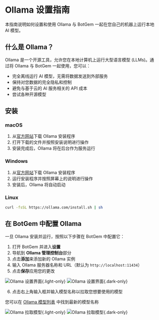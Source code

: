 # Ollama 设置指南

本指南说明如何设置和使用 Ollama 与 BotGem 一起在您自己的机器上运行本地 AI 模型。

## 什么是 Ollama？

Ollama 是一个开源工具，允许您在本地计算机上运行大型语言模型 (LLMs)。通过将 Ollama 与 BotGem 一起使用，您可以：

- 完全离线运行 AI 模型，无需将数据发送到外部服务
- 保持对您数据的完全隐私和控制
- 避免与基于云的 AI 服务相关的 API 成本
- 尝试各种开源模型

## 安装

### macOS

1. 从[官方网站](https://ollama.com/download)下载 Ollama 安装程序
2. 打开下载的文件并按照安装说明进行操作
3. 安装完成后，Ollama 将在后台作为服务运行

### Windows

1. 从[官方网站](https://ollama.com/download)下载 Ollama 安装程序
2. 运行安装程序并按照屏幕上的说明进行操作
3. 安装后，Ollama 将自动启动

### Linux

```bash
curl -fsSL https://ollama.com/install.sh | sh
```

## 在 BotGem 中配置 Ollama

一旦 Ollama 安装并运行，按照以下步骤在 BotGem 中配置它：

1. 打开 BotGem 并进入**设置**
2. 导航到 **Ollama 管理控制台**部分
3. 点击**添加**来添加新的 Ollama 实例
4. 输入 Ollama 服务器名称和 URL（默认为 `http://localhost:11434`）
5. 点击**保存**应用您的更改

![Ollama 设置界面](/ollama.png){.light-only}
![Ollama 设置界面](/ollama-dark.png){.dark-only}

6. 点击右上角输入框并输入模型名称以拉取您想要使用的模型

您可以在 [Ollama 模型列表](https://ollama.com/models) 中找到最新的模型名称

![Ollama 拉取模型](/ollama-pull-model.png){.light-only}
![Ollama 拉取模型](/ollama-pull-model-dark.png){.dark-only}
